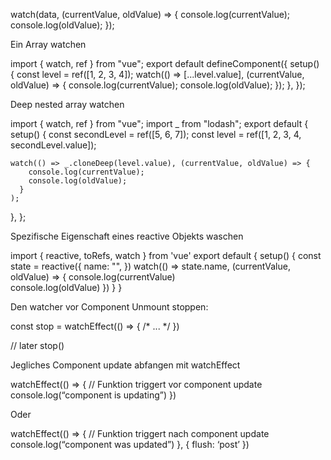 watch(data, (currentValue, oldValue) => {
  console.log(currentValue);
  console.log(oldValue);
});

Ein Array watchen

import { watch, ref } from "vue";
export default defineComponent({
  setup() {
    const level = ref([1, 2, 3, 4]);
    watch(() => [...level.value], (currentValue, oldValue) => {
      console.log(currentValue);
      console.log(oldValue);
    });
  },
});

Deep nested array watchen

import { watch, ref } from "vue";
import _ from "lodash";
export default {
  setup() {
    const secondLevel = ref([5, 6, 7]);
    const level = ref([1, 2, 3, 4, secondLevel.value]);

    watch(() => _.cloneDeep(level.value), (currentValue, oldValue) => {
        console.log(currentValue);
        console.log(oldValue);
      }
    );
  },
};

Spezifische Eigenschaft eines reactive Objekts waschen

import { reactive, toRefs, watch } from 'vue'
export default {
  setup() {
    const state = reactive({
      name: "",
    })
    watch(() => state.name, (currentValue, oldValue) => {
      console.log(currentValue)      
      console.log(oldValue)
    })
  }
}

Den watcher vor Component Unmount stoppen:

const stop = watchEffect(() => {
  /* ... */
})

// later
stop()

Jegliches Component update abfangen mit watchEffect

watchEffect(() => {
      // Funktion triggert vor component update
	console.log(“component is updating”)
    })

Oder

watchEffect(() => {
	// Funktion triggert nach component update
	console.log(“component was updated”)
},
{
flush: ‘post’
})

